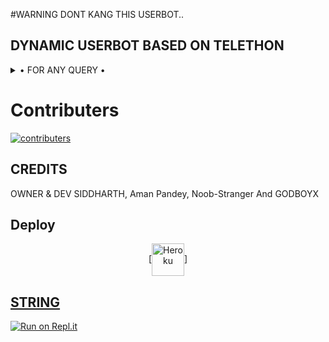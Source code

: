 #WARNING DONT KANG THIS USERBOT.. 
## DYNAMIC USERBOT BASED ON TELETHON 

<details>

  <summary> • FOR ANY QUERY • </summary>
<h2 align="center"> <a href="https://t.me/DYNAMICUSERBOTSUPPORT">JOIN OUR SUPPORT GROUP</a></h2>

</details>


# Contributers
[![contributers](https://img.shields.io/badge/contributers-contributers-brightgreen)](https://github.com/SRIDHAR2021SIDDHARTH/DynamicUserbot/graphs/contributors)
## CREDITS 
 OWNER & DEV SIDDHARTH, Aman Pandey, Noob-Stranger And GODBOYX
## Deploy
<p align="center"><a href="https://heroku.com/deploy?template=https://github.com/InternetAmethyst/HEROKU-PACK-1"> [<img align="center" alt="Heroku" width="52px" src="https://www.nicepng.com/png/full/223-2233246_heroku-logo-salesforce-heroku.png" />]


## STRING
[![Run on Repl.it](https://repl.it/badge/github/STARKGANG/friday)](https://replit.com/@amanpandey7647/Dynamic-USERBOT-String-Session#main.py)
